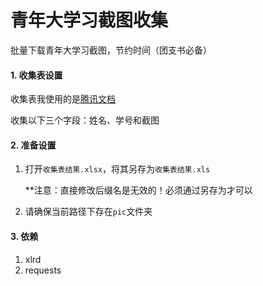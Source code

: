 # 青年大学习截图收集

批量下载青年大学习截图，节约时间（团支书必备）

#### 1. 收集表设置

收集表我使用的是[腾讯文档](https://docs.qq.com/)

收集以下三个字段：姓名、学号和截图

#### 2. 准备设置

1. 打开`收集表结果.xlsx`，将其另存为`收集表结果.xls`

   **注意：直接修改后缀名是无效的！必须通过另存为才可以

2. 请确保当前路径下存在`pic`文件夹

#### 3. 依赖

1. xlrd
2. requests
